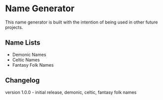 # Name Generator

This name generator is built with the intention of being used in other future projects.

## Name Lists

- Demonic Names
- Celtic Names
- Fantasy Folk Names

## Changelog

version 1.0.0 - initial release, demonic, celtic, fantasy folk names
